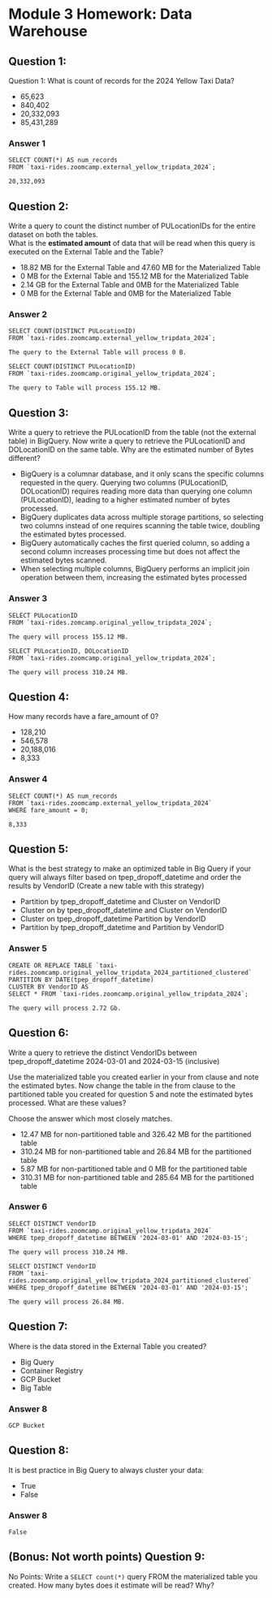 # Module 3 Homework: Data Warehouse
## Question 1:
Question 1: What is count of records for the 2024 Yellow Taxi Data?
- 65,623
- 840,402
- 20,332,093
- 85,431,289
### Answer 1
```
SELECT COUNT(*) AS num_records
FROM `taxi-rides.zoomcamp.external_yellow_tripdata_2024`;
```

`20,332,093`

## Question 2:
Write a query to count the distinct number of PULocationIDs for the entire dataset on both the tables.</br> 
What is the **estimated amount** of data that will be read when this query is executed on the External Table and the Table?

- 18.82 MB for the External Table and 47.60 MB for the Materialized Table
- 0 MB for the External Table and 155.12 MB for the Materialized Table
- 2.14 GB for the External Table and 0MB for the Materialized Table
- 0 MB for the External Table and 0MB for the Materialized Table

### Answer 2
```
SELECT COUNT(DISTINCT PULocationID)
FROM `taxi-rides.zoomcamp.external_yellow_tripdata_2024`;
```
`The query to the External Table will process 0 B.`

```
SELECT COUNT(DISTINCT PULocationID)
FROM `taxi-rides.zoomcamp.original_yellow_tripdata_2024`;
```
`The query to Table will process 155.12 MB.`

## Question 3:
Write a query to retrieve the PULocationID from the table (not the external table) in BigQuery. Now write a query to retrieve the PULocationID and DOLocationID on the same table. Why are the estimated number of Bytes different?
- BigQuery is a columnar database, and it only scans the specific columns requested in the query. Querying two columns (PULocationID, DOLocationID) requires 
reading more data than querying one column (PULocationID), leading to a higher estimated number of bytes processed.
- BigQuery duplicates data across multiple storage partitions, so selecting two columns instead of one requires scanning the table twice, 
doubling the estimated bytes processed.
- BigQuery automatically caches the first queried column, so adding a second column increases processing time but does not affect the estimated bytes scanned.
- When selecting multiple columns, BigQuery performs an implicit join operation between them, increasing the estimated bytes processed

### Answer 3
```
SELECT PULocationID
FROM `taxi-rides.zomcamp.original_yellow_tripdata_2024`;
```
`The query will process 155.12 MB.`
```
SELECT PULocationID, DOLocationID
FROM `taxi-rides.zoomcamp.original_yellow_tripdata_2024`;
```
`The query will process 310.24 MB.`

## Question 4:
How many records have a fare_amount of 0?
- 128,210
- 546,578
- 20,188,016
- 8,333
### Answer 4
```
SELECT COUNT(*) AS num_records
FROM `taxi-rides.zoomcamp.external_yellow_tripdata_2024`
WHERE fare_amount = 0;
```
`8,333`

## Question 5:
What is the best strategy to make an optimized table in Big Query if your query will always filter based on tpep_dropoff_datetime and order the results by VendorID (Create a new table with this strategy)
- Partition by tpep_dropoff_datetime and Cluster on VendorID
- Cluster on by tpep_dropoff_datetime and Cluster on VendorID
- Cluster on tpep_dropoff_datetime Partition by VendorID
- Partition by tpep_dropoff_datetime and Partition by VendorID
### Answer 5
```
CREATE OR REPLACE TABLE `taxi-rides.zoomcamp.original_yellow_tripdata_2024_partitioned_clustered`
PARTITION BY DATE(tpep_dropoff_datetime)
CLUSTER BY VendorID AS
SELECT * FROM `taxi-rides.zoomcamp.original_yellow_tripdata_2024`;
```
`The query will process 2.72 Gb.`

## Question 6:
Write a query to retrieve the distinct VendorIDs between tpep_dropoff_datetime
2024-03-01 and 2024-03-15 (inclusive)</br>

Use the materialized table you created earlier in your from clause and note the estimated bytes. Now change the table in the from clause to the partitioned table you created for question 5 and note the estimated bytes processed. What are these values? </br>

Choose the answer which most closely matches.</br> 

- 12.47 MB for non-partitioned table and 326.42 MB for the partitioned table
- 310.24 MB for non-partitioned table and 26.84 MB for the partitioned table
- 5.87 MB for non-partitioned table and 0 MB for the partitioned table
- 310.31 MB for non-partitioned table and 285.64 MB for the partitioned table

### Answer 6
```
SELECT DISTINCT VendorID
FROM `taxi-rides.zoomcamp.original_yellow_tripdata_2024`
WHERE tpep_dropoff_datetime BETWEEN '2024-03-01' AND '2024-03-15';
```
`The query will process 310.24 MB.`

```
SELECT DISTINCT VendorID
FROM `taxi-rides.zoomcamp.original_yellow_tripdata_2024_partitioned_clustered`
WHERE tpep_dropoff_datetime BETWEEN '2024-03-01' AND '2024-03-15';
```
`The query will process 26.84 MB.`

## Question 7: 
Where is the data stored in the External Table you created?

- Big Query
- Container Registry
- GCP Bucket
- Big Table

### Answer 8
`GCP Bucket`

## Question 8:
It is best practice in Big Query to always cluster your data:
- True
- False
### Answer 8
`False`

## (Bonus: Not worth points) Question 9:
No Points: Write a `SELECT count(*)` query FROM the materialized table you created. How many bytes does it estimate will be read? Why?
